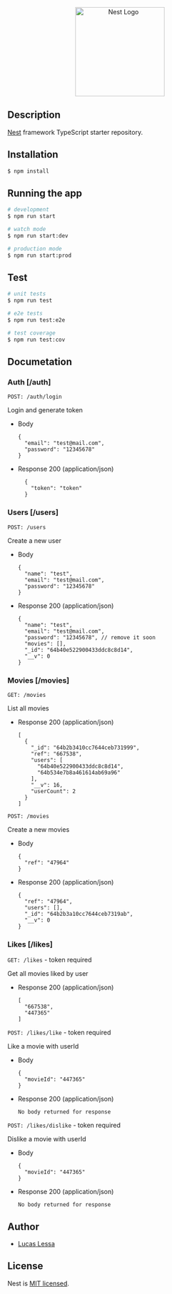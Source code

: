 <p align="center">
  <a href="http://nestjs.com/" target="blank"><img src="https://nestjs.com/img/logo-small.svg" width="200" alt="Nest Logo" /></a>
</p>

## Description

[Nest](https://github.com/nestjs/nest) framework TypeScript starter repository.

## Installation

```bash
$ npm install
```

## Running the app

```bash
# development
$ npm run start

# watch mode
$ npm run start:dev

# production mode
$ npm run start:prod
```

## Test

```bash
# unit tests
$ npm run test

# e2e tests
$ npm run test:e2e

# test coverage
$ npm run test:cov
```

## Documetation

### Auth [/auth]

`POST: /auth/login`

Login and generate token

+ Body

      {
        "email": "test@mail.com",
        "password": "12345678"
      }

+ Response 200 (application/json) 

        {
          "token": "token"
        }

### Users [/users]

`POST: /users`

Create a new user

+ Body

      {
        "name": "test",
        "email": "test@mail.com",
        "password": "12345678"
      }

+ Response 200 (application/json) 

      {
        "name": "test",
        "email": "test@mail.com",
        "password": "12345678", // remove it soon
        "movies": [],
        "_id": "64b40e522900433ddc8c8d14",
        "__v": 0
      }

### Movies [/movies]

`GET: /movies`

List all movies

+ Response 200 (application/json)

      [
        {
          "_id": "64b2b3410cc7644ceb731999",
          "ref": "667538",
          "users": [
            "64b40e522900433ddc8c8d14",
            "64b534e7b8a461614ab69a96"
          ],
          "__v": 16,
          "userCount": 2
        }
      ]

`POST: /movies`

Create a new movies

+ Body

      {
        "ref": "47964"
      }

+ Response 200 (application/json)

      {
        "ref": "47964",
        "users": [],
        "_id": "64b2b3a10cc7644ceb7319ab",
        "__v": 0
      }

### Likes [/likes]

`GET: /likes` - token required

Get all movies liked by user

+ Response 200 (application/json)

      [
        "667538",
        "447365"
      ]

`POST: /likes/like` - token required

Like a movie with userId

+ Body

      {
        "movieId": "447365"
      }

+ Response 200 (application/json)

      No body returned for response

`POST: /likes/dislike` - token required

Dislike a movie with userId

+ Body

      {
        "movieId": "447365"
      }

+ Response 200 (application/json)

      No body returned for response

## Author

- [Lucas Lessa](https://github.com/lessa-portfolio)

## License

Nest is [MIT licensed](LICENSE).

